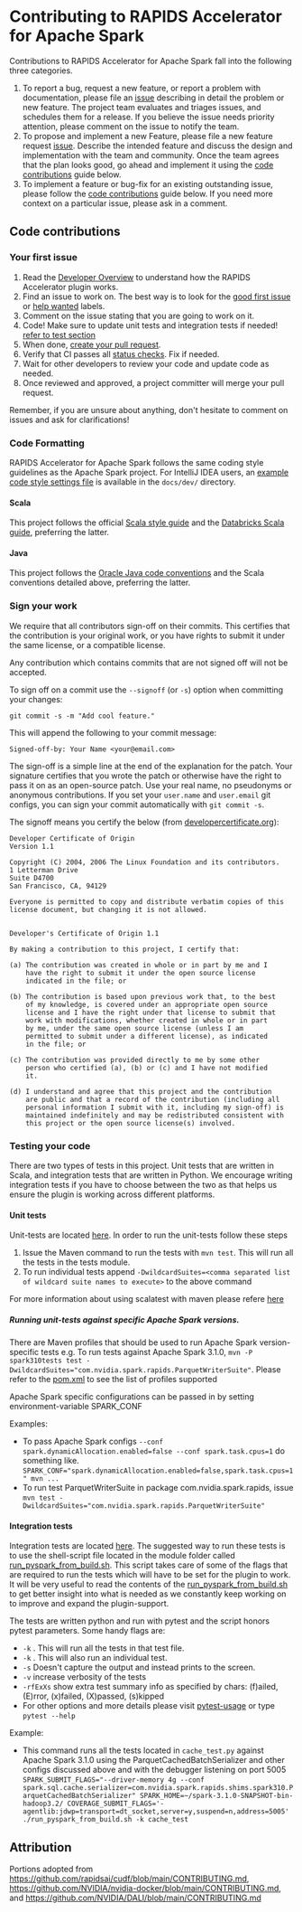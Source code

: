 # Contributing to RAPIDS Accelerator for Apache Spark

Contributions to RAPIDS Accelerator for Apache Spark fall into the following three categories.

1. To report a bug, request a new feature, or report a problem with
    documentation, please file an [issue](https://github.com/NVIDIA/spark-rapids/issues/new/choose)
    describing in detail the problem or new feature. The project team evaluates
    and triages issues, and schedules them for a release. If you believe the
    issue needs priority attention, please comment on the issue to notify the
    team.
2. To propose and implement a new Feature, please file a new feature request
    [issue](https://github.com/NVIDIA/spark-rapids/issues/new/choose). Describe the
    intended feature and discuss the design and implementation with the team and
    community. Once the team agrees that the plan looks good, go ahead and
    implement it using the [code contributions](#code-contributions) guide below.
3. To implement a feature or bug-fix for an existing outstanding issue, please
    follow the [code contributions](#code-contributions) guide below. If you
    need more context on a particular issue, please ask in a comment.

## Code contributions

### Your first issue

1. Read the [Developer Overview](docs/dev/README.md) to understand how the RAPIDS Accelerator
    plugin works.
2. Find an issue to work on. The best way is to look for the
    [good first issue](https://github.com/NVIDIA/spark-rapids/issues?q=is%3Aissue+is%3Aopen+label%3A%22good+first+issue%22)
    or [help wanted](https://github.com/NVIDIA/spark-rapids/issues?q=is%3Aissue+is%3Aopen+label%3A%22help+wanted%22)
    labels.
3. Comment on the issue stating that you are going to work on it.
4. Code! Make sure to update unit tests and integration tests if needed! [refer to test section](#test)
5. When done, [create your pull request](https://github.com/NVIDIA/spark-rapids/compare).
6. Verify that CI passes all [status checks](https://help.github.com/articles/about-status-checks/).
    Fix if needed.
7. Wait for other developers to review your code and update code as needed.
8. Once reviewed and approved, a project committer will merge your pull request.

Remember, if you are unsure about anything, don't hesitate to comment on issues
and ask for clarifications!

### Code Formatting
RAPIDS Accelerator for Apache Spark follows the same coding style guidelines as the Apache Spark
project.  For IntelliJ IDEA users, an
[example code style settings file](docs/dev/idea-code-style-settings.xml) is available in the
`docs/dev/` directory.

#### Scala

This project follows the official
[Scala style guide](https://docs.scala-lang.org/style/) and the
[Databricks Scala guide](https://github.com/databricks/scala-style-guide), preferring the latter.

#### Java

This project follows the
[Oracle Java code conventions](http://www.oracle.com/technetwork/java/codeconvtoc-136057.html)
and the Scala conventions detailed above, preferring the latter.

### Sign your work

We require that all contributors sign-off on their commits. This certifies that the contribution is your original work, or you have rights to submit it under the same license, or a compatible license.

Any contribution which contains commits that are not signed off will not be accepted.

To sign off on a commit use the `--signoff` (or `-s`) option when committing your changes:

```shell
git commit -s -m "Add cool feature."
```

This will append the following to your commit message:

```
Signed-off-by: Your Name <your@email.com>
```

The sign-off is a simple line at the end of the explanation for the patch. Your signature certifies that you wrote the patch or otherwise have the right to pass it on as an open-source patch. Use your real name, no pseudonyms or anonymous contributions.  If you set your `user.name` and `user.email` git configs, you can sign your commit automatically with `git commit -s`.


The signoff means you certify the below (from [developercertificate.org](https://developercertificate.org)):

```
Developer Certificate of Origin
Version 1.1

Copyright (C) 2004, 2006 The Linux Foundation and its contributors.
1 Letterman Drive
Suite D4700
San Francisco, CA, 94129

Everyone is permitted to copy and distribute verbatim copies of this
license document, but changing it is not allowed.


Developer's Certificate of Origin 1.1

By making a contribution to this project, I certify that:

(a) The contribution was created in whole or in part by me and I
    have the right to submit it under the open source license
    indicated in the file; or

(b) The contribution is based upon previous work that, to the best
    of my knowledge, is covered under an appropriate open source
    license and I have the right under that license to submit that
    work with modifications, whether created in whole or in part
    by me, under the same open source license (unless I am
    permitted to submit under a different license), as indicated
    in the file; or

(c) The contribution was provided directly to me by some other
    person who certified (a), (b) or (c) and I have not modified
    it.

(d) I understand and agree that this project and the contribution
    are public and that a record of the contribution (including all
    personal information I submit with it, including my sign-off) is
    maintained indefinitely and may be redistributed consistent with
    this project or the open source license(s) involved.
```

### Testing your code
There are two types of tests in this project. Unit tests that are written in Scala, and integration tests that are written in Python. 
We encourage writing integration tests if you have to choose between the two as that helps us ensure the plugin is working across different platforms. 

#### Unit tests
Unit-tests are located [here](tests). In order to run the unit-tests follow these steps
1. Issue the Maven command to run the tests with `mvn test`. This will run all the tests in the tests module. 
2. To run individual tests append `-DwildcardSuites=<comma separated list of wildcard suite names to execute>` to the above command 

For more information about using scalatest with maven please refere [here](https://www.scalatest.org/user_guide/using_the_scalatest_maven_plugin)
    
##### Running unit-tests against specific Apache Spark versions. 
There are Maven profiles that should be used to run Apache Spark version-specific tests e.g. To run tests against Apache Spark 3.1.0, 
`mvn -P spark310tests test -DwildcardSuites="com.nvidia.spark.rapids.ParquetWriterSuite"`. 
Please refer to the [pom.xml](tests/pom.xml) to see the list of profiles supported

Apache Spark specific configurations can be passed in by setting environment-variable SPARK_CONF 

Examples: 
- To pass Apache Spark configs `--conf spark.dynamicAllocation.enabled=false --conf spark.task.cpus=1` do something like.
`SPARK_CONF="spark.dynamicAllocation.enabled=false,spark.task.cpus=1" mvn ...`
- To run test ParquetWriterSuite in package com.nvidia.spark.rapids, issue `mvn test -DwildcardSuites="com.nvidia.spark.rapids.ParquetWriterSuite"`


#### Integration tests
Integration tests are located [here](integration_tests). The suggested way to run these tests is to use the shell-script file located in the module folder called
[run_pyspark_from_build.sh](integration_tests/run_pyspark_from_build.sh). This script takes care of some of the flags that are required to run the tests which
will have to be set for the plugin to work. It will be very useful to read the contents of the [run_pyspark_from_build.sh](integration_tests/run_pyspark_from_build.sh) to get
better insight into what is needed as we constantly keep working on to improve and expand the plugin-support.

The tests are written python and run with pytest and the script honors pytest parameters. Some handy flags are:
- `-k` <pytest-file-name>. This will run all the tests in that test file.
- `-k` <test-name>. This will also run an individual test.
- `-s` Doesn't capture the output and instead prints to the screen.
- `-v` increase verbosity of the tests
- `-rfExXs` show extra test summary info as specified by chars: (f)ailed, (E)rror, (x)failed, (X)passed, (s)kipped
- For other options and more details please visit [pytest-usage](https://docs.pytest.org/en/stable/usage.html) or type `pytest --help`

Example: 
- This command runs all the tests located in `cache_test.py` against Apache Spark 3.1.0 using the ParquetCachedBatchSerializer and other configs discussed above
and with the debugger listening on port 5005
`SPARK_SUBMIT_FLAGS="--driver-memory 4g --conf spark.sql.cache.serializer=com.nvidia.spark.rapids.shims.spark310.ParquetCachedBatchSerializer"
SPARK_HOME=~/spark-3.1.0-SNAPSHOT-bin-hadoop3.2/
COVERAGE_SUBMIT_FLAGS='-agentlib:jdwp=transport=dt_socket,server=y,suspend=n,address=5005' ./run_pyspark_from_build.sh -k cache_test`

## Attribution
Portions adopted from https://github.com/rapidsai/cudf/blob/main/CONTRIBUTING.md, https://github.com/NVIDIA/nvidia-docker/blob/main/CONTRIBUTING.md, and https://github.com/NVIDIA/DALI/blob/main/CONTRIBUTING.md  
